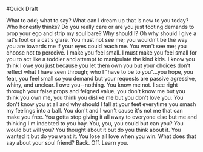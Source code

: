#Quick Draft

What to add; what to say? What can I dream up that is new to you today? Who honestly thinks? Do you really care or are you just footing demands to prop your ego and strip my soul bare? Why should I? Oh why should I give a rat's foot or a cat's glare. You must not see me; you wouldn't be the way you are towards me if your eyes could reach me. You won't see me; you choose not to perceive. I make you feel small. I must make you feel small for you to act like a toddler and attempt to manipulate the kind kids. I know you think I owe you just because you let them own you but your choices don't reflect what I have seen through; who I "have to be to you"...you hope, you fear, you feel small so you demand but your requests are passive agressive, whiny, and unclear. I owe you--nothing. You know me not. I see right through your false props and feigned value, you don't know me but you think you own me, you think you dislike me but you don't love you. You don't know you at all and why should I fall at your feet everytime you smash my feelings into a ball. You don't and I won't cause it's not me that can make you free. You gotta stop giving it all away to everyone else but me and thinking I'm indebted to you bay. You, you, you could but can you? You would but will you? You thought about it but do you think about it. You wanted it but do you want it. You lose all love when you win. What does that say about your soul friend? Back. Off. Learn you. 
